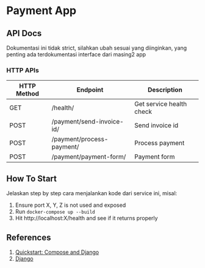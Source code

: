 # Payment App

## API Docs

Dokumentasi ini tidak strict, silahkan ubah sesuai yang diinginkan, yang penting ada terdokumentasi interface dari masing2 app

### HTTP APIs

| HTTP Method | Endpoint                  | Description              |
| ----------- | ------------------------- | ------------------------ |
| GET         | /health/                  | Get service health check |
| POST        | /payment/send-invoice-id/ | Send invoice id          |
| POST        | /payment/process-payment/ | Process payment          |
| POST        | /payment/payment-form/    | Payment form             |

## How To Start

Jelaskan step by step cara menjalankan kode dari service ini, misal:

1. Ensure port X, Y, Z is not used and exposed
2. Run `docker-compose up --build`
3. Hit http://localhost:X/health and see if it returns properly

## References

1.  [Quickstart: Compose and Django](https://github.com/docker/awesome-compose/tree/master/official-documentation-samples/django/#readme)
2.  [Django](https://www.djangoproject.com)
